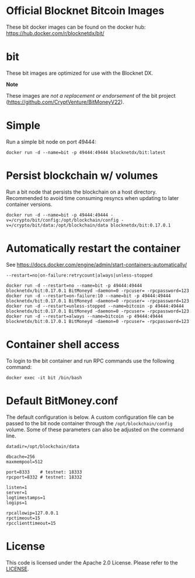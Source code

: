 Official Blocknet Bitcoin Images
=================================

These bit docker images can be found on the docker hub: https://hub.docker.com/r/blocknetdx/bit/

bit
========

These bit images are optimized for use with the Blocknet DX.

**Note**

These images are _not a replacement or endorsement_ of the bit project (https://github.com/CryptVenture/BitMoneyV22).


Simple
======

Run a simple bit node on port 49444:
```
docker run -d --name=bit -p 49444:49444 blocknetdx/bit:latest
```


Persist blockchain w/ volumes
=============================

Run a bit node that persists the blockchain on a host directory. Recommended to avoid time consuming resyncs when updating to later container versions.
```
docker run -d --name=bit -p 49444:49444 -v=/crypto/bit/config:/opt/blockchain/config -v=/crypto/bit/data:/opt/blockchain/data blocknetdx/bit:0.17.0.1
```


Automatically restart the container
===================================

See https://docs.docker.com/engine/admin/start-containers-automatically/

`--restart=no|on-failure:retrycount|always|unless-stopped`

```
docker run -d --restart=no --name=bit -p 49444:49444 blocknetdx/bit:0.17.0.1 BitMoneyd -daemon=0 -rpcuser= -rpcpassword=123
docker run -d --restart=on-failure:10 --name=bit -p 49444:49444 blocknetdx/bit:0.17.0.1 BitMoneyd -daemon=0 -rpcuser= -rpcpassword=123
docker run -d --restart=unless-stopped --name=bitcoin -p 49444:49444 blocknetdx/bit:0.17.0.1 BitMoneyd -daemon=0 -rpcuser= -rpcpassword=123
docker run -d --restart=always --name=bitcoin -p 49444:49444 blocknetdx/bit:0.17.0.1 BitMoneyd -daemon=0 -rpcuser= -rpcpassword=123
```


Container shell access
======================

To login to the bit container and run RPC commands use the following command:
```
docker exec -it bit /bin/bash
```


Default BitMoney.conf
=====================

The default configuration is below. A custom configuration file can be passed to the bit  node container through the `/opt/blockchain/config` volume. Some of these parameters can also be adjusted on the command line.
```
datadir=/opt/blockchain/data

dbcache=256
maxmempool=512

port=8333    # testnet: 18333
rpcport=8332 # testnet: 18332

listen=1
server=1
logtimestamps=1
logips=1

rpcallowip=127.0.0.1
rpctimeout=15
rpcclienttimeout=15
```


License
=======

This code is licensed under the Apache 2.0 License. Please refer to the [LICENSE](https://github.com/BlocknetDX/dockerimages/blob/master/LICENSE).